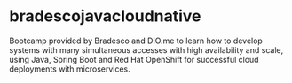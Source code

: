 # bradescojavacloudnative
Bootcamp provided by Bradesco and DIO.me to learn how to develop systems with many simultaneous accesses with high availability and scale, using Java, Spring Boot and Red Hat OpenShift for successful cloud deployments with microservices.
